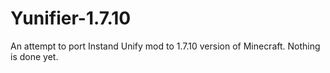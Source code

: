 # Yunifier-1.7.10
An attempt to port Instand Unify mod to 1.7.10 version of Minecraft. Nothing is done yet.
